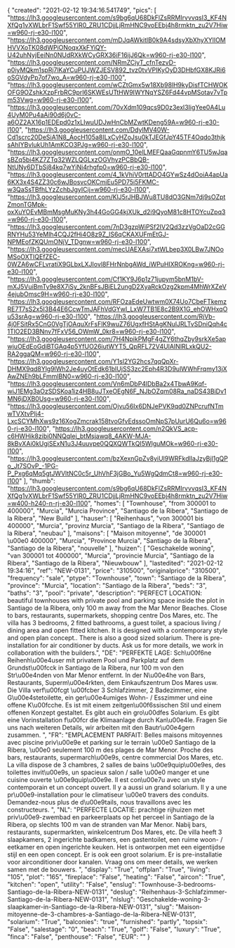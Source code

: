 {
"created": "2021-02-12 19:34:16.541749",
"pics": [
"https://lh3.googleusercontent.com/s9bg6qU68DkFlZsRRMIrvvvqsI3_KF4NXfQg1vXWLbrF1Swf55YIR0_ZRU1CDjjLjRmHNC9voEEbj4h8rmktn_zu2V7Hiw=w960-rj-e30-l100",
"https://lh3.googleusercontent.com/mDJqAWkitlB0k9A4sdsyXbXhyXYlIOMHVVXoTK08dWPiONoqxXkFYiQY-U42uhNyjEeiNn0NUdRXkWCyGRX36iF16ijJ6Qk=w960-rj-e30-l100",
"https://lh3.googleusercontent.com/NRmZCiyT_cfnTezvD-p0iyMQkm1spRj7lKaYCuPUJWZJESV892_tvz0tvVPIKyOyD3DHbfGX8KJRi6oSGVdyPp7of7wo_A=w960-rj-e30-l100",
"https://lh3.googleusercontent.com/wCZtGmx5w18Xb98lH9kyDisfTCHWOKOFG9OZshkXzpFrbRC9prI6SKWEsUTtHW9IWYNqYSZ6Fd44vpMSotav7vTpm53Vwg=w960-rj-e30-l100",
"https://lh3.googleusercontent.com/70vXdm109qcs9D0z3exl3IigYee0A4Lu4UyM0Pu4aAi90d6j0vC-a6OZ2AX16p1EDEpd0z1xLIwuUDJwHnCbMZwtKDeng59A=w960-rj-e30-l100",
"https://lh3.googleusercontent.com/DdylMV40W-Cd1scrc20DeSiA1N8_AocH105a8ILxCyHZoJsu0kTJEGfJpY45TF4Oqdo3thjksAhIYBvlukUh1AmKCO3PJg=w960-rj-e30-l100",
"https://lh3.googleusercontent.com/onmO_10elLMEFQaaGqpnmY6TU5wJqasBZq5bi4KZ7ZTq32WZLQGLxzOGVhyzPCBbQB-NtUNy6DTbSj84kq7wYjNi4rhgfp0=w960-rj-e30-l100",
"https://lh3.googleusercontent.com/4_1kVhiV0rttADO4GYwSz4dOoiA4apUa6KX3x4S4ZZ30c6wJBosvcOKCmiEu5PD75i5FKMC-w3QaSsTBfhLYzZchbJgyICij=w960-rj-e30-l100",
"https://lh3.googleusercontent.com/KlJ5rJHBJWu8TU8dO3GNm7dj9sOZptZmonTGMpk-oxXuYOEvMBmMsgMuKNy3h44GoGG4kjXUk_d2i9QyoM81c8HTOYcuZpq3=w960-rj-e30-l100",
"https://lh3.googleusercontent.com/7nD3gzpWiPSf2IV2Qd3zzVgOaD2cGGRNYHu53YeMlh4CQJ2fHi4O8z9Z_lS6qCKAXUFmEtGJ-NPMEofZKQUmONjV_TDgnw=w960-rj-e30-l100",
"https://lh3.googleusercontent.com/mecUAEXAsi7xtWLbep3X0LBw7JNOoMSoOXTIQEfZEC-0WZA6wCFLvratiX9GLbxLXJIovl8FHrNnbgAWd_iWPuHIXROKng=w960-rj-e30-l100",
"https://lh3.googleusercontent.com/Cf1KY9J6p1z71jupym5bnM1bV-mXJ5VuiBmTy9e8X7iSy_2knBFsJBiEL2ungD2XyaRckOzg2kpm4MhWrXZeV4ejubOmsc9H=w960-rj-e30-l100",
"https://lh3.googleusercontent.com/RFOzaEdeUwtwm0X74Uo7CbeFTkemzRE7T7sS2x5I3B44E6CcwTmJAFhVdGYwI_LxW7TB1E8c2B9X1G_ehOWHxqOu53srAg=w960-rj-e30-l100",
"https://lh3.googleusercontent.com/RjVb-4j0FSitRx5CnG0VgTjOAquXrFsFlK9wuZ76UgxfHStAgKNulJRLTvSDniQqh4c1TlO2ED3BNnv7fFxV56_OWmW_0kr8=w960-rj-e30-l100",
"https://lh3.googleusercontent.com/7H4NpikPMgF4gZY6thqZby9srkXe5apwjuOEdEoGdiBTGAq4p5YfUO26iutWYT5_QpRFL72V4UlAINlRLxkQU2-RA2ggaQM=w960-rj-e30-l100",
"https://lh3.googleusercontent.com/Y1sl2YG2hcs7qqQpXr-DHMX9qd8Ylg9lWh2Je4uyOtEdk61bIUjSS3zc2Eph4R3D9ulWWhFrqmy13jXAwZNEh9bLFmmlBN0=w960-rj-e30-l100",
"https://lh3.googleusercontent.com/Vn6mDbP4lDbBa2x4TbwA9Kqf-wiJ1EMg3aOzSDSKoa1iz4HB8uJTxeOEgN6F_NJbOZqm08Ra_naDS43BiDv1MN6jDXB0Usg=w960-rj-e30-l100",
"https://lh3.googleusercontent.com/Ojvu56Ix6DNJePVK9qd0ZNPcrufNTmwTVXtvPIj4-LxcSCYMhXws9z16XogZmcrak158tvoGfvEdssoOmNpS7pUurU6Qu6o=w960-rj-e30-l100",
"https://lh3.googleusercontent.com/n2QkVS_acp-c6HWHik8zibi0NNQqIej_btMsjawq8_4AKW-MJA-8kBvXAi0kUgiSExN1u3J4uuvpe0QQXQWTkQI5WIguMOk=w960-rj-e30-l100",
"https://lh3.googleusercontent.com/bzXexnGpZv8yiUl9WRFkdlIaJzyBjl1gQPo_Jt7SOvP_-1PG-P_Pxg6qMq5gtJWVltNC0c5r_UhVhF3jGBo_Yu5WgQdmCt8=w960-rj-e30-l100"
],
"thumb": "https://lh3.googleusercontent.com/s9bg6qU68DkFlZsRRMIrvvvqsI3_KF4NXfQg1vXWLbrF1Swf55YIR0_ZRU1CDjjLjRmHNC9voEEbj4h8rmktn_zu2V7Hiw=w400-h240-n-rj-e30-l100",
"homes": [
"Townhouse",
"from 300001 to 400000",
"Murcia",
"Murcia Province",
"Santiago de la Ribera",
"Santiago de la Ribera",
"New Build"
],
"hauser": [
"Reihenhaus",
"von 300001 bis 400000",
"Murcia",
"provinz Murcia",
"Santiago de la Ribera",
"Santiago de la Ribera",
"neubau"
],
"maisons": [
"Maison mitoyenne",
"de 300001 \u00e0 400000",
"Murcia",
"Province Murcia",
"Santiago de la Ribera",
"Santiago de la Ribera",
"nouvelle"
],
"huizen": [
"Geschakelde woning",
"van 300001 tot 400000",
"Murcia",
"provincie Murcia",
"Santiago de la Ribera",
"Santiago de la Ribera",
"Nieuwbouw"
],
"lastedited": "2021-02-12 19:34:16",
"ref": "NEW-0131",
"price": "310500",
"originalprice": "310500",
"frequency": "sale",
"ptype": "Townhouse",
"town": "Santiago de la Ribera",
"province": "Murcia",
"location": "Santiago de la Ribera",
"beds": "3",
"baths": "3",
"pool": "private",
"description": "PERFECT LOCATION: beautiful townhouses with private pool and parking space inside the plot in Santiago de la Ribera, only 100 m away from the Mar Menor Beaches. Close to bars, restaurants, supermarkets, shopping centre Dos Mares, etc. The villa has 3 bedrooms, 2 fitted bathrooms, a guest toilet, a spacious living / dining area and open fitted kitchen. It is designed with a contemporary style and open plan concept.. There is also a good sized solarium. There is  pre-installation for air conditioner by ducts. Ask us for more details, we work in collaboration with the builders.",
"DE": "PERFEKTE LAGE: Sch\u00f6ne Reihenh\u00e4user mit privatem Pool und Parkplatz auf dem Grundst\u00fcck in Santiago de la Ribera, nur 100 m von den Str\u00e4nden von Mar Menor entfernt. In der N\u00e4he von Bars, Restaurants, Superm\u00e4rkten, dem Einkaufszentrum Dos Mares usw. Die Villa verf\u00fcgt \u00fcber 3 Schlafzimmer, 2 Badezimmer, eine G\u00e4stetoilette, ein ger\u00e4umiges Wohn- / Esszimmer und eine offene K\u00fcche. Es ist mit einem zeitgen\u00f6ssischen Stil und einem offenen Konzept gestaltet. Es gibt auch ein gro\u00dfes Solarium. Es gibt eine Vorinstallation f\u00fcr die Klimaanlage durch Kan\u00e4le. Fragen Sie uns nach weiteren Details, wir arbeiten mit den Bautr\u00e4gern zusammen. ",
"FR": "EMPLACEMENT PARFAIT: Belles maisons mitoyennes avec piscine priv\u00e9e et parking sur le terrain \u00e0 Santiago de la Ribera, \u00e0 seulement 100 m des plages de Mar Menor. Proche des bars, restaurants, supermarch\u00e9s, centre commercial Dos Mares, etc. La villa dispose de 3 chambres, 2 salles de bains \u00e9quip\u00e9es, des toilettes invit\u00e9s, un spacieux salon / salle \u00e0 manger et une cuisine ouverte \u00e9quip\u00e9e. Il est con\u00e7u avec un style contemporain et un concept ouvert. Il y a aussi un grand solarium. Il y a une pr\u00e9-installation pour le climatiseur \u00e0 travers des conduits. Demandez-nous plus de d\u00e9tails, nous travaillons avec les constructeurs. ",
"NL": "PERFECTE LOCATIE: prachtige rijhuizen met priv\u00e9-zwembad en parkeerplaats op het perceel in Santiago de la Ribera, op slechts 100 m van de stranden van Mar Menor. Nabij bars, restaurants, supermarkten, winkelcentrum Dos Mares, etc. De villa heeft 3 slaapkamers, 2 ingerichte badkamers, een gastentoilet, een ruime woon- / eetkamer en open ingerichte keuken. Het is ontworpen met een eigentijdse stijl en een open concept. Er is ook een groot solarium. Er is pre-installatie voor airconditioner door kanalen. Vraag ons om meer details, we werken samen met de bouwers. ",
"display": "True",
"offplan": "True",
"living": "105",
"plot": "165",
"fireplace": "False",
"heating": "False",
"aircon": "True",
"kitchen": "open",
"utility": "False",
"enslug": "Townhouse-3-bedrooms-Santiago-de-la-Ribera-NEW-0131",
"deslug": "Reihenhaus-3-Schlafzimmer-Santiago-de-la-Ribera-NEW-0131",
"nlslug": "Geschakelde-woning-3-slaapkamer-in-Santiago-de-la-Ribera-NEW-0131",
"slug": "Maison-mitoyenne-de-3-chambres-a-Santiago-de-la-Ribera-NEW-0131",
"solarium": "True",
"balconies": "true",
"furnished": "partly",
"topsix": "False",
"salestage": "0",
"beach": "True",
"golf": "False",
"luxury": "True",
"finca": "False",
"penthouse": "False",
"EUR": ""
}